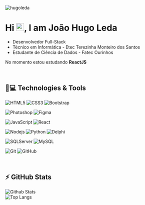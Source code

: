 <p align="left">
  <img src="https://komarev.com/ghpvc/?username=hugoleda" alt="hugoleda" />
</p>


<h1 align = "justify"> 
  Hi <img src="https://media.giphy.com/media/hvRJCLFzcasrR4ia7z/giphy.gif" width="25px">, I am João Hugo Leda
</h1>

<ul>
  <li> Desenvolvedor Full-Stack </li>  
  <li> Técnico em Informática - Etec Terezinha Monteiro dos Santos </li>
  <li >Estudante de Ciência de Dados - Fatec Ourinhos </li>
</ul>

No momento estou estudando **ReactJS**

<br />

## 🚀💻 Technologies & Tools

![HTML5](https://img.shields.io/badge/-HTML5-E34F26?style=flat-square&logo=html5&logoColor=white)
![CSS3](https://img.shields.io/badge/-CSS3-1572B6?style=flat-square&logo=css3)
![Bootstrap](https://img.shields.io/badge/-Bootstrap-563D7C?style=flat-square&logo=bootstrap)

![Photoshop](https://img.shields.io/badge/-Photoshop-black?style=flat-square&logo=adobe-photoshop)
![Figma](https://img.shields.io/badge/-Figma-black?style=flat-square&logo=figma)

![JavaScript](https://img.shields.io/badge/-JavaScript-black?style=flat-square&logo=javascript)
![React](https://img.shields.io/badge/-React-black?style=flat-square&logo=react)

![Nodejs](https://img.shields.io/badge/-Node.js-sucess)
![Python](https://img.shields.io/badge/-Python-black?style=flat-square&logo=Python)
![Delphi](https://img.shields.io/badge/-Delphi-black?style=flat-square&logo=Delphi&logoColor=red)

![SQLServer](https://img.shields.io/badge/-SQLServer-red)
![MySQL](https://img.shields.io/badge/-MySQL-black?style=flat-square&logo=mysql)

![Git](https://img.shields.io/badge/-Git-black?style=flat-square&logo=git)
![GitHub](https://img.shields.io/badge/-GitHub-181717?style=flat-square&logo=github)

<br />

## ⚡ GitHub Stats

![Github Stats](https://github-readme-stats.vercel.app/api?username=hugoleda&show_icons=true&theme=radical&count_private=true&show_icons=true&include_all_commits=true) <br/>
![Top Langs](https://github-readme-stats.vercel.app/api/top-langs/?username=hugoleda&hide=TeX&theme=radical)
